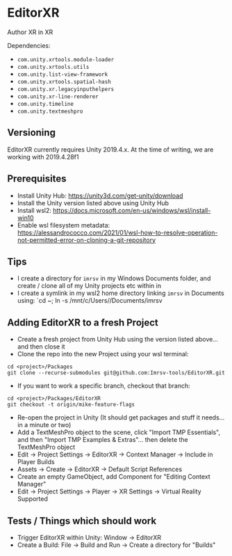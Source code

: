 # EditorXR
Author XR in XR

Dependencies:
- `com.unity.xrtools.module-loader`
- `com.unity.xrtools.utils`
- `com.unity.list-view-framework`
- `com.unity.xrtools.spatial-hash`
- `com.unity.xr.legacyinputhelpers`
- `com.unity.xr-line-renderer`
- `com.unity.timeline`
- `com.unity.textmeshpro`

## Versioning
EditorXR currently requires Unity 2019.4.x. At the time of writing, we are working with 2019.4.28f1

## Prerequisites
* Install Unity Hub: https://unity3d.com/get-unity/download
* Install the Unity version listed above using Unity Hub
* Install wsl2: https://docs.microsoft.com/en-us/windows/wsl/install-win10
* Enable wsl filesystem metadata: https://alessandrococco.com/2021/01/wsl-how-to-resolve-operation-not-permitted-error-on-cloning-a-git-repository

## Tips
* I create a directory for `imrsv` in my Windows Documents folder, and create / clone all of my Unity projects etc within in
* I create a symlink in my wsl2 home directory linking `imrsv` in Documents using: `cd ~; ln -s /mnt/c/Users/<windows-short-username>/Documents/imrsv

## Adding EditorXR to a fresh Project
* Create a fresh project from Unity Hub using the version listed above... and then close it
* Clone the repo into the new Project using your wsl terminal:
```shell
cd <project>/Packages
git clone --recurse-submodules git@github.com:Imrsv-tools/EditorXR.git
```
* If you want to work a specific branch, checkout that branch:
```shell
cd <project>/Packages/EditorXR
git checkout -t origin/mike-feature-flags
```
* Re-open the project in Unity (It should get packages and stuff it needs... in a minute or two)
* Add a TextMeshPro object to the scene, click "Import TMP Essentials", and then "Import TMP Examples & Extras"... then delete the TextMeshPro object
* Edit -> Project Settings -> EditorXR -> Context Manager -> Include in Player Builds
* Assets -> Create -> EditorXR -> Default Script References
* Create an empty GameObject, add Component for "Editing Context Manager"
* Edit -> Project Settings -> Player -> XR Settings -> Virtual Reality Supported

## Tests / Things which should work
* Trigger EditorXR within Unity: Window -> EditorXR
* Create a Build: File -> Build and Run -> Create a directory for "Builds"

